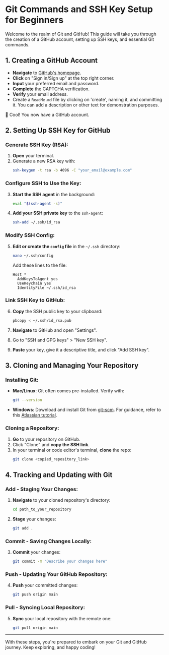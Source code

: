# Git Commands and SSH Key Setup for Beginners

Welcome to the realm of Git and GitHub! This guide will take you through the creation of a GitHub account, setting up SSH keys, and essential Git commands.

## 1. Creating a GitHub Account

- **Navigate** to [GitHub's homepage](https://github.com/).
- **Click** on "Sign in/Sign up" at the top right corner.
- **Input** your preferred email and password.
- **Complete** the CAPTCHA verification.
- **Verify** your email address.
- Create a `ReadMe.md` file by clicking on 'create', naming it, and committing it. You can add a description or other text for demonstration purposes.

🎉 Cool! You now have a GitHub account.

## 2. Setting Up SSH Key for GitHub

### Generate SSH Key (RSA):
1. **Open** your terminal.
2. Generate a new RSA key with:
   ```bash
   ssh-keygen -t rsa -b 4096 -C "your_email@example.com"
   ```

### Configure SSH to Use the Key:
3. **Start the SSH agent** in the background:
    ```bash
    eval "$(ssh-agent -s)"
    ```

4. **Add your SSH private key** to the `ssh-agent`:
    ```bash
    ssh-add ~/.ssh/id_rsa
    ```

### Modify SSH Config:
5. **Edit or create the `config` file** in the `~/.ssh` directory:
    ```bash
    nano ~/.ssh/config
    ```

   Add these lines to the file:
   ```
   Host *
     AddKeysToAgent yes
     UseKeychain yes
     IdentityFile ~/.ssh/id_rsa
   ```

### Link SSH Key to GitHub:
6. **Copy** the SSH public key to your clipboard:
   ```bash
   pbcopy < ~/.ssh/id_rsa.pub
   ```

7. **Navigate** to GitHub and open "Settings".
8. Go to "SSH and GPG keys" > "New SSH key".
9. **Paste** your key, give it a descriptive title, and click "Add SSH key".

## 3. Cloning and Managing Your Repository

### Installing Git:
- **Mac/Linux**: Git often comes pre-installed. Verify with:
   ```bash
   git --version
   ```
- **Windows**: Download and install Git from [git-scm](https://git-scm.com/downloads). For guidance, refer to this [Atlassian tutorial](https://www.atlassian.com/git/tutorials/install-git).

### Cloning a Repository:
1. **Go** to your repository on GitHub.
2. Click "Clone" and **copy the SSH link**.
3. In your terminal or code editor's terminal, **clone** the repo:
   ```bash
   git clone <copied_repository_link>
   ```

## 4. Tracking and Updating with Git

### Add - Staging Your Changes:
1. **Navigate** to your cloned repository's directory:
    ```bash
    cd path_to_your_repository
    ```
2. **Stage** your changes:
    ```bash
    git add .
    ```

### Commit - Saving Changes Locally:
3. **Commit** your changes:
    ```bash
    git commit -m "Describe your changes here"
    ```

### Push - Updating Your GitHub Repository:
4. **Push** your committed changes:
    ```bash
    git push origin main
    ```

### Pull - Syncing Local Repository:
5. **Sync** your local repository with the remote one:
    ```bash
    git pull origin main
    ```

---

With these steps, you're prepared to embark on your Git and GitHub journey. Keep exploring, and happy coding!